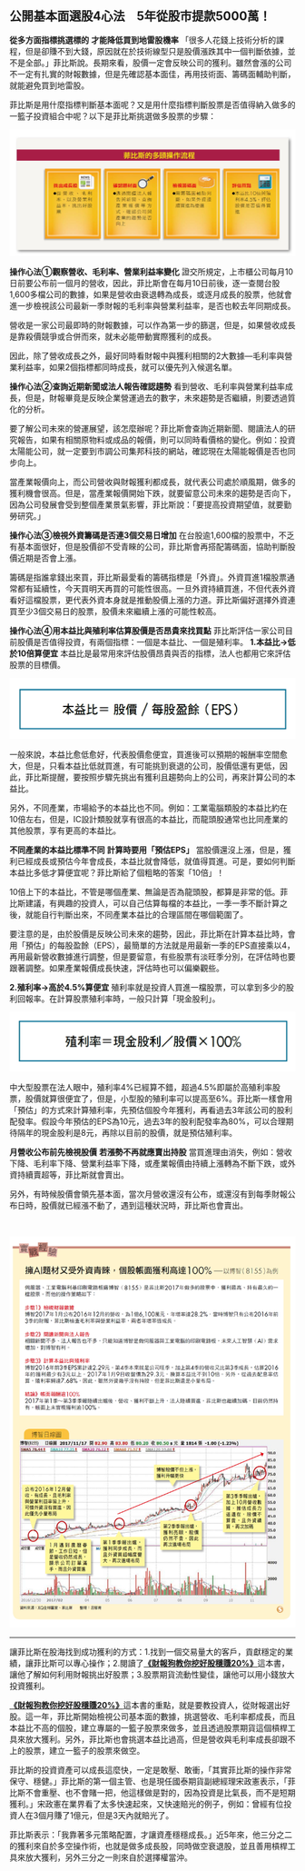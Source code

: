 ## 公開基本面選股4心法　5年從股市提款5000萬！

**從多方面指標挑選標的**
**才能降低買到地雷股機率**
「很多人花錢上技術分析的課程，但是卻賺不到大錢，原因就在於技術線型只是股價漲跌其中一個判斷依據，並不是全部。」菲比斯說。長期來看，股價一定會反映公司的獲利。雖然會漲的公司不一定有扎實的財報數據，但是先確認基本面佳，再用技術面、籌碼面輔助判斷，就能避免買到地雷股。

菲比斯是用什麼指標判斷基本面呢？又是用什麼指標判斷股票是否值得納入做多的一籃子投資組合中呢？以下是菲比斯挑選做多股票的步驟：



![img](../images/6dd9ff76c363b96c01e9230883576480.jpg)



**操作心法①觀察營收、毛利率、營業利益率變化**
證交所規定，上市櫃公司每月10日前要公布前一個月的營收，因此，菲比斯會在每月10日前後，逐一查閱台股1,600多檔公司的數據，如果是營收由衰退轉為成長，或逐月成長的股票，他就會進一步檢視該公司最新一季財報的毛利率與營業利益率，是否也較去年同期成長。

營收是一家公司最即時的財報數據，可以作為第一步的篩選，但是，如果營收成長是靠殺價競爭或合併而來，就未必能帶動實際獲利的成長。

因此，除了營收成長之外，最好同時看財報中與獲利相關的2大數據—毛利率與營業利益率，如果2個指標都同時成長，就可以優先列入候選名單。



**操作心法②查詢近期新聞或法人報告確認趨勢**
看到營收、毛利率與營業利益率成長，但是，財報畢竟是反映企業營運過去的數字，未來趨勢是否繼續，則要透過質化的分析。

要了解公司未來的營運展望，該怎麼辦呢？菲比斯會查詢近期新聞、閱讀法人的研究報告，如果有相關原物料或成品的報價，則可以同時看價格的變化。例如：投資太陽能公司，就一定要到市調公司集邦科技的網站，確認現在太陽能報價是否也同步向上。

當產業報價向上，而公司營收與財報獲利都成長，就代表公司處於順風期，做多的獲利機會很高。但是，當產業報價開始下跌，就要留意公司未來的趨勢是否向下，因為公司發展會受到整個產業景氣影響，菲比斯說：「要提高投資期望值，就要勤勞研究。」

**操作心法③檢視外資籌碼是否連3個交易日增加**
在台股逾1,600檔的股票中，不乏有基本面很好，但是股價卻不受青睞的公司，菲比斯會再搭配籌碼面，協助判斷股價近期是否會上漲。

籌碼是指誰拿錢出來買，菲比斯最愛看的籌碼指標是「外資」。外資買進1檔股票通常都有延續性，今天買明天再買的可能性很高。一旦外資持續買進，不但代表外資看好這檔股票，更代表外資本身就是推動股價上漲的力道。菲比斯偏好選擇外資連買至少3個交易日的股票，股價未來繼續上漲的可能性較高。

**操作心法④用本益比與殖利率估算股價是否昂貴來找買點**
菲比斯評估一家公司目前股價是否值得投資，有兩個指標：一個是本益比、一個是殖利率。
**1.本益比→低於10倍算便宜**
本益比是最常用來評估股價昂貴與否的指標，法人也都用它來評估股票的目標價。



![img](../images/3b46d72740640883799465b752a580bd.jpg)



一般來說，本益比愈低愈好，代表股價愈便宜，買進後可以預期的報酬率空間愈大，但是，只看本益比低就買進，有可能挑到衰退的公司，股價低還有更低，因此，菲比斯提醒，要按照步驟先挑出有獲利且趨勢向上的公司，再來計算公司的本益比。

另外，不同產業，市場給予的本益比也不同。例如：工業電腦類股的本益比約在10倍左右，但是，IC設計類股就享有很高的本益比，而龍頭股通常也比同產業的其他股票，享有更高的本益比。

**不同產業的本益比標準不同**
**計算時要用「預估EPS」**
當股價還沒上漲，但是，獲利已經成長或預估今年會成長，本益比就會降低，就值得買進。可是，要如何判斷本益比多低才算便宜呢？菲比斯給了個粗略的答案「10倍」！

10倍上下的本益比，不管是哪個產業、無論是否為龍頭股，都算是非常的低。菲比斯建議，有興趣的投資人，可以自己估算每檔的本益比，一季一季不斷計算之後，就能自行判斷出來，不同產業本益比的合理區間在哪個範圍了。

要注意的是，由於股價是反映公司未來的趨勢，因此，菲比斯在計算本益比時，會用「預估」的每股盈餘（EPS），最簡單的方法就是用最新一季的EPS直接乘以4，再用最新營收數據進行調整，但是要留意，有些股票有淡旺季分別，在評估時也要跟著調整。如果產業報價成長快速，評估時也可以偏樂觀些。

**2.殖利率→高於4.5%算便宜**
殖利率就是投資人買進一檔股票，可以拿到多少的股利回報率。在計算股票殖利率時，一般只計算「現金股利」。

![img](../images/88a976742e42b4bae7a9bef1c838beb8.jpg)

中大型股票在法人眼中，殖利率4%已經算不錯，超過4.5%即屬於高殖利率股票，股價就算很便宜了，但是，小型股的殖利率可以提高至6%。菲比斯一樣會用「預估」的方式來計算殖利率，先預估個股今年獲利，再看過去3年該公司的股利配發率。假設今年預估的EPS為10元，過去3年的股利配發率為80%，可以合理期待隔年的現金股利是8元，再除以目前的股價，就是預估殖利率。

**月營收公布前先檢視股價**
**若漲勢不再就應賣出持股**
當買進理由消失，例如：營收下降、毛利率下降、營業利益率下降，或產業報價由持續上漲轉為不斷下跌，或外資持續賣超等，菲比斯就會賣出。

另外，有時候股價會領先基本面，當次月營收還沒有公布，或還沒有到每季財報公布日時，股價就已經漲不動了，遇到這種狀況時，菲比斯也會賣出。

![]()

![img](../images/a570672c1d978e1b7400565b081efab4.jpg)

---

讓菲比斯在股海找到成功獲利的方式：1.找到一個交易量大的客戶，貢獻穩定的業績，讓菲比斯可以專心操作；2.閱讀了[**《財報狗教你挖好股穩賺20%》**](https://smart.businessweekly.com.tw/Books/detail.aspx?id=2BB031&bid=1950)這本書，讓他了解如何利用財報挑出好股票；3.股票期貨流動性變佳，讓他可以用小錢放大投資獲利。



[**《財報狗教你挖好股穩賺20%》**](https://smart.businessweekly.com.tw/Books/detail.aspx?id=2BB031&bid=1950)這本書的重點，就是要教投資人，從財報選出好股。這一年，菲比斯開始檢視公司基本面的數據，挑選營收、毛利率都成長，而且本益比不高的個股，建立專屬的一籃子股票來做多，並且透過股票期貨這個槓桿工具來放大獲利。另外，菲比斯也會挑選本益比過高，但是營收與毛利率成長卻跟不上的股票，建立一籃子的股票來做空。



菲比斯的投資資產可以成長這麼快，一定是敢壓、敢衝，「其實菲比斯的操作非常保守、穩健。」菲比斯的第一個主管、也是現任國泰期貨副總經理宋政憲表示，「菲比斯不會重壓、也不會賭一把，他這樣做是對的，因為投資是比氣長，而不是短期獲利。」宋政憲在業界看了太多快速起來，又快速賠光的例子，例如：曾經有位投資人在3個月賺了1億元，但是3天內就賠光了。



菲比斯表示：「我靠著多元策略配置，才讓資產穩穩成長。」近5年來，他三分之二的獲利來自於多空操作術，也就是做多成長股，同時做空衰退股，並且善用槓桿工具來放大獲利，另外三分之一則來自於選擇權當沖。
